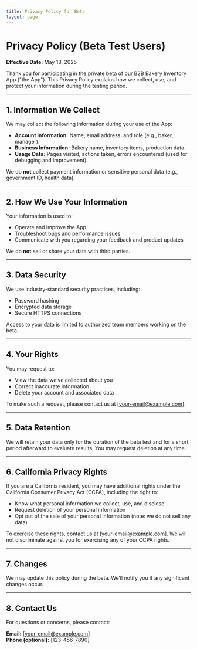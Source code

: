 ```yaml
---
title: Privacy Policy for Beta
layout: page
---
```


# Privacy Policy (Beta Test Users)

**Effective Date:** May 13, 2025

Thank you for participating in the private beta of our B2B Bakery Inventory App ("the App"). This Privacy Policy explains how we collect, use, and protect your information during the testing period.

---

## 1. Information We Collect

We may collect the following information during your use of the App:

- **Account Information:** Name, email address, and role (e.g., baker, manager).
- **Business Information:** Bakery name, inventory items, production data.
- **Usage Data:** Pages visited, actions taken, errors encountered (used for debugging and improvement).

We do **not** collect payment information or sensitive personal data (e.g., government ID, health data).

---

## 2. How We Use Your Information

Your information is used to:

- Operate and improve the App
- Troubleshoot bugs and performance issues
- Communicate with you regarding your feedback and product updates

We do **not** sell or share your data with third parties.

---

## 3. Data Security

We use industry-standard security practices, including:

- Password hashing
- Encrypted data storage
- Secure HTTPS connections

Access to your data is limited to authorized team members working on the beta.

---

## 4. Your Rights

You may request to:

- View the data we’ve collected about you
- Correct inaccurate information
- Delete your account and associated data

To make such a request, please contact us at [your-email@example.com].

---

## 5. Data Retention

We will retain your data only for the duration of the beta test and for a short period afterward to evaluate results. You may request deletion at any time.

---

## 6. California Privacy Rights

If you are a California resident, you may have additional rights under the California Consumer Privacy Act (CCPA), including the right to:

- Know what personal information we collect, use, and disclose
- Request deletion of your personal information
- Opt out of the sale of your personal information (note: we do not sell any data)

To exercise these rights, contact us at [your-email@example.com]. We will not discriminate against you for exercising any of your CCPA rights.

---

## 7. Changes

We may update this policy during the beta. We’ll notify you if any significant changes occur.

---

## 8. Contact Us

For questions or concerns, please contact:

**Email:** [your-email@example.com]  
**Phone (optional):** [123-456-7890]
